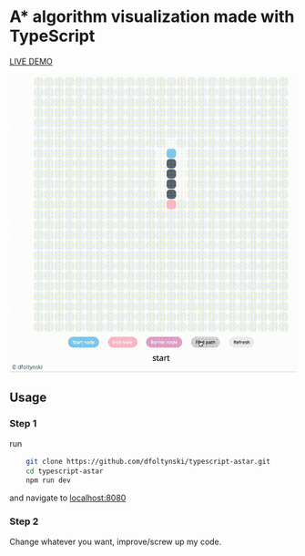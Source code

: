 # A\* algorithm visualization made with TypeScript

<a href="https://dfoltynski-astar-typescript.netlify.app/" target="_blank">
<p>LIVE DEMO</p>

![showcase](showcase.gif)

</a>

## Usage

### Step 1

run

```sh
    git clone https://github.com/dfoltynski/typescript-astar.git
    cd typescript-astar
    npm run dev
```

and navigate to <a href="http://localhost:8080" target="_blank">localhost:8080</a>

### Step 2

Change whatever you want, improve/screw up my code.
